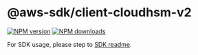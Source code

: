 # @aws-sdk/client-cloudhsm-v2

[![NPM version](https://img.shields.io/npm/v/@aws-sdk/client-cloudhsm-v2/rc.svg)](https://www.npmjs.com/package/@aws-sdk/client-cloudhsm-v2)
[![NPM downloads](https://img.shields.io/npm/dm/@aws-sdk/client-cloudhsm-v2.svg)](https://www.npmjs.com/package/@aws-sdk/client-cloudhsm-v2)

For SDK usage, please step to [SDK readme](https://github.com/aws/aws-sdk-js-v3).
